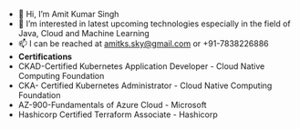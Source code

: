 - 👋 Hi, I’m Amit Kumar Singh
- 👀 I’m interested in latest upcoming technologies especially in the field of Java, Cloud and Machine Learning
- 📫 I can be reached at amitks.sky@gmail.com or +91-7838226886
- **Certifications**
-  CKAD-Certified Kubernetes Application Developer - Cloud Native Computing Foundation
-  CKA- Certified Kubernetes Administrator - Cloud Native Computing Foundation
-  AZ-900-Fundamentals of Azure Cloud - Microsoft
-  Hashicorp Certified Terraform Associate - Hashicorp

<!---
staramitks/staramitks is a ✨ special ✨ repository because its `README.md` (this file) appears on your GitHub profile.
You can click the Preview link to take a look at your changes.
--->
